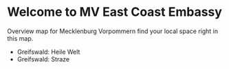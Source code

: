 # Welcome to MV East Coast Embassy


Overview map for Mecklenburg Vorpommern find your local space right in this map.

* Greifswald: Heile Welt
* Greifswald: Straze
